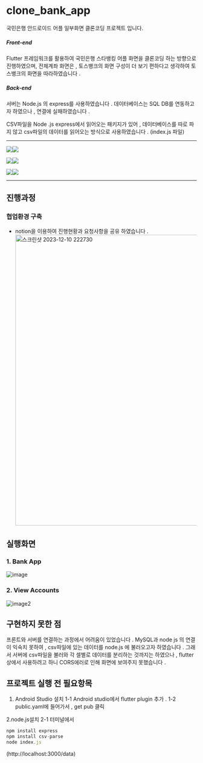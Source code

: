 # clone_bank_app

국민은행 안드로이드 어플 일부화면 클론코딩 프로젝트 입니다.

##### Front-end
Flutter 프레임워크를 활용하여 국민은행 스타뱅킹 어플 화면을 클론코딩 하는 방향으로 진행하였으며,
전체계좌 화면은 , 토스뱅크의 화면 구성이 더 보기 편하다고 생각하여 토스뱅크의 화면을 따라하였습니다 . 

##### Back-end
서버는 Node.js 의 express를 사용하였습니다 . 
데이터베이스는 SQL DB를 연동하고자 하였으나 , 연결에 실패하였습니다 .

CSV파일을 Node .js express에서 읽어오는 패키지가 있어 , 데이터베이스를 따로 파지 않고 
csv파일의 데이터를 읽어오는 방식으로 사용하였습니다 . 
(index.js 파일)

---


<img src="https://img.shields.io/badge/flutter-02569B?style=for-the-badge&logo=html5&logoColor=white"><img src="https://img.shields.io/badge/mysql-4479A1?style=for-the-badge&logo=html5&logoColor=white">

<img src="https://img.shields.io/badge/nodedotjs-339933?style=for-the-badge&logo=html5&logoColor=white"><img src="https://img.shields.io/badge/express-000000?style=for-the-badge&logo=html5&logoColor=white">

<img src="https://img.shields.io/badge/notion-000000?style=for-the-badge&logo=html5&logoColor=white"><img src="https://img.shields.io/badge/github-181717?style=for-the-badge&logo=html5&logoColor=white">

---


## 진행과정

### 협업환경 구축
- notion을 이용하여 진행현황과 요청사항을 공유 하였습니다 . 
  <img width="769" alt="스크린샷 2023-12-10 222730" src="https://github.com/Clone-Bank-App/Clone_Bank_App/assets/121094346/e1c364ce-5a8c-4661-a099-6de7d2812021">


## 실행화면

### 1. Bank App
![image](https://github.com/Clone-Bank-App/Clone_Bank_App/assets/121094346/5cfb20b2-3b8b-4944-86b8-8caa843665e7)

### 2. View Accounts
![image2](https://github.com/Clone-Bank-App/Clone_Bank_App/assets/121094346/84448d9a-e3f4-47aa-9d5b-15c075a10fd8)



## 구현하지 못한 점
   프론트와 서버를 연결하는 과정에서 어려움이 있었습니다 .
   MySQL과 node js 의 연결이 익숙치 못하여 , csv파일에 있는 데이터를 node.js 에 불러오고자 하였습니다 . 
   그래서 서버에 csv파일을 불러와 각 셀별로 데이터를 분리하는 것까지는 하였으나 , 
   flutter 상에서 사용하려고 하니 CORS에러로 인해 화면에 보여주지 못했습니다 . 


## 프로젝트 실행 전 필요항목

1. Android Studio 설치 
1-1 Android studio에서 flutter plugin 추가 . 
1-2 public.yaml에 들어가서 , get pub 클릭 

2.node.js설치 
2-1 터미널에서

  ```javascript
  npm install express
  npm install csv-parse
 node index.js
```


(http://localhost:3000/data) 




